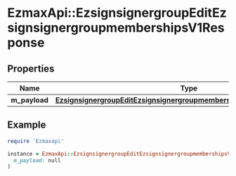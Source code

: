 # EzmaxApi::EzsignsignergroupEditEzsignsignergroupmembershipsV1Response

## Properties

| Name | Type | Description | Notes |
| ---- | ---- | ----------- | ----- |
| **m_payload** | [**EzsignsignergroupEditEzsignsignergroupmembershipsV1ResponseMPayload**](EzsignsignergroupEditEzsignsignergroupmembershipsV1ResponseMPayload.md) |  |  |

## Example

```ruby
require 'Ezmaxapi'

instance = EzmaxApi::EzsignsignergroupEditEzsignsignergroupmembershipsV1Response.new(
  m_payload: null
)
```

